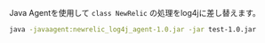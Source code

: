Java Agentを使用して `class NewRelic` の処理をlog4jに差し替えます。  

```sh
java -javaagent:newrelic_log4j_agent-1.0.jar -jar test-1.0.jar
```